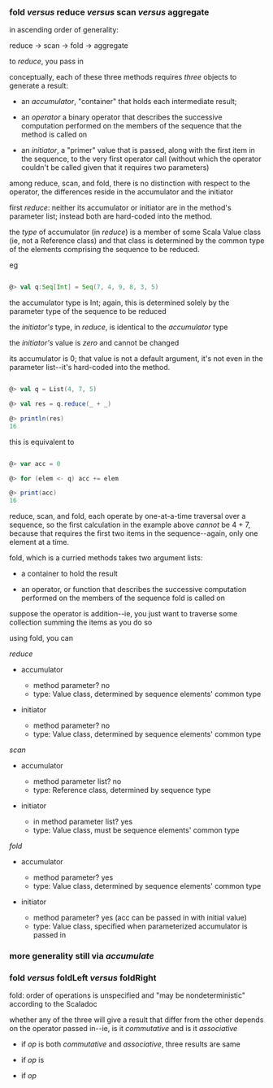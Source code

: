 

### fold _versus_ reduce _versus_ scan _versus_ aggregate

in ascending order of generality:

reduce -> scan -> fold -> aggregate


to _reduce_, you pass in

conceptually, each of these three methods requires _three_ objects to generate a result:

  - an _accumulator_, "container" that holds each intermediate result;

  - an _operator_ a binary operator that describes the successive computation performed on the members of the sequence that the method is called on

  - an _initiator_, a "primer" value that is passed, along with the first item in the sequence, to the very first operator call (without which the operator couldn't be called given that it requires two parameters)



among reduce, scan, and fold, there is no distinction with respect to the operator, the differences reside in the accumulator and the initiator

first _reduce_: neither its accumulator or initiator are in the method's parameter list; instead both are hard-coded into the method.

the _type_ of accumulator (in _reduce_) is a member of some Scala Value class (ie, not a Reference class) and that class is determined by the common type of the elements comprising the sequence to be reduced.

eg

```scala

@> val q:Seq[Int] = Seq(7, 4, 9, 8, 3, 5)

```

the accumulator type is Int; again, this is determined solely by the parameter type of the sequence to be reduced

the _initiator's_ type, in _reduce_, is identical to the _accumulator_ type

the _initiator's_ value is _zero_ and cannot be changed


its accumulator is 0; that value is not a default argument, it's not even in the parameter list--it's hard-coded into the method.

```scala

@> val q = List(4, 7, 5)

@> val res = q.reduce(_ + _)

@> println(res)
16  

```

this is equivalent to

```scala

@> var acc = 0

@> for (elem <- q) acc += elem

@> print(acc)
16

```

reduce, scan, and fold, each operate by one-at-a-time traversal over a sequence, so the first calculation in the example above _cannot_ be 4 + 7, because that requires the first two items in the sequence--again, only one element at a time.







fold, which is a curried methods takes two argument lists:

  - a container to hold the result

  - an operator, or function that describes the successive computation performed on the members of the sequence fold is called on


suppose the operator is addition--ie, you just want to traverse some collection summing the items as you do so

using fold, you can




_reduce_

  * accumulator
    - method parameter? no
    - type: Value class, determined by sequence elements' common type

  * initiator
    - method parameter? no
    - type: Value class, determined by sequence elements' common type


_scan_

  * accumulator
    - method parameter list? no
    - type: Reference class, determined by sequence type

  * initiator
    - in method parameter list? yes
    - type: Value class, must be sequence elements' common type


_fold_

  * accumulator
    - method parameter? yes
    - type: Value class, determined by sequence elements' common type

  * initiator
    - method parameter? yes (acc can be passed in with initial value)
    - type: Value class, specified when parameterized accumulator is passed in


### more generality still via _accumulate_






### fold _versus_ foldLeft _versus_ foldRight

fold: order of operations is unspecified and "may be nondeterministic" according to the Scaladoc

whether any of the three will give a result that differ from the other depends on the operator passed in--ie, is it _commutative_ and is it _associative_

  - if _op_ is both _commutative_ and _associative_, three results are same

  - if _op_ is

  - if _op_
